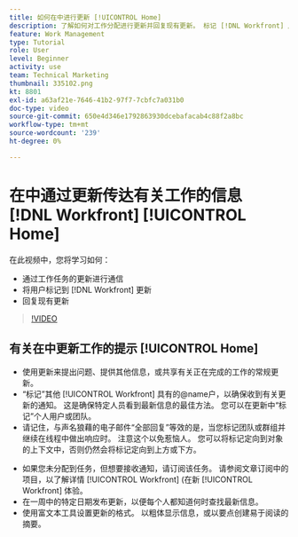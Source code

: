 ```yaml
---
title: 如何在中进行更新 [!UICONTROL Home]
description: 了解如何对工作分配进行更新并回复现有更新。 标记 [!DNL Workfront] 用户处于更新状态，以便收到有关通信的通知。
feature: Work Management
type: Tutorial
role: User
level: Beginner
activity: use
team: Technical Marketing
thumbnail: 335102.png
kt: 8801
exl-id: a63af21e-7646-41b2-97f7-7cbfc7a031b0
doc-type: video
source-git-commit: 650e4d346e1792863930dcebafacab4c88f2a8bc
workflow-type: tm+mt
source-wordcount: '239'
ht-degree: 0%

---
```


# 在中通过更新传达有关工作的信息 [!DNL Workfront] [!UICONTROL Home]

在此视频中，您将学习如何：

* 通过工作任务的更新进行通信
* 将用户标记到 [!DNL Workfront] 更新
* 回复现有更新

>[!VIDEO](https://video.tv.adobe.com/v/335102/?quality=12&learn=on)

## 有关在中更新工作的提示 [!UICONTROL Home]

* 使用更新来提出问题、提供其他信息，或共享有关正在完成的工作的常规更新。
* “标记”其他 [!UICONTROL Workfront] 具有的@name户，以确保收到有关更新的通知。 这是确保特定人员看到最新信息的最佳方法。 您可以在更新中“标记”个人用户或团队。
* 请记住，与声名狼藉的电子邮件“全部回复”等效的是，当您标记团队或群组并继续在线程中做出响应时。 注意这个以免惹恼人。 您可以将标记定向到对象的上下文中，否则仍然会将标记定向到上方或下方。

<!---
paragraph below needs a hyperlink to an article
--->

* 如果您未分配到任务，但想要接收通知，请订阅该任务。 请参阅文章订阅中的项目，以了解详情 [!UICONTROL Workfront] (在新 [!UICONTROL Workfront] 体验。
* 在一周中的特定日期发布更新，以便每个人都知道何时查找最新信息。
* 使用富文本工具设置更新的格式。 以粗体显示信息，或以要点创建易于阅读的摘要。

<!---
learn more URLs
--->
